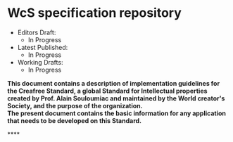 # WcS specification repository

* Editors Draft:
  * In Progress
* Latest Published:
  * In Progress
* Working Drafts:
  * In Progress

**This document contains a description of implementation guidelines for the Creafree Standard, a global Standard for Intellectual properties created by Prof. Alain Souloumiac and maintained by the World creator's Society, and the purpose of the organization.  
The present document contains the basic information for any application that needs to be developed on this Standard.**





\*\*\*\*

